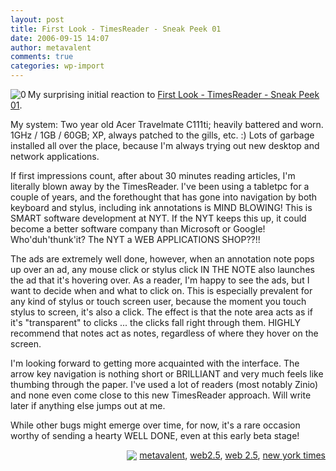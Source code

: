 ```yaml
---
layout: post
title: First Look - TimesReader - Sneak Peek 01
date: 2006-09-15 14:07
author: metavalent
comments: true
categories: wp-import
---
```

<!--Lead Photo --><a href="http://firstlook.nytimes.com/?p=22"><img src="http://metavalent.info/images/nyt.timesreader.beta.logo.jpg" border="0" alt="0" align="left" /></a><!-- Commentary -->My surprising initial reaction to <a href="http://firstlook.nytimes.com/?p=22">First Look - TimesReader - Sneak Peek 01</a>.

My system:  Two year old Acer Travelmate C111ti; heavily battered and worn.  1GHz / 1GB / 60GB; XP, always patched to the gills, etc. :)  Lots of garbage installed all over the place, because I'm always trying out new desktop and network applications.

If first impressions count, after about 30 minutes reading articles, I'm literally blown away by the TimesReader.  I've been using a tabletpc for a couple of years, and the forethought that has gone into navigation by both keyboard and stylus, including ink annotations is MIND BLOWING!  This is SMART software development at NYT.  If the NYT keeps this up, it could become a better software company than Microsoft or Google!  Who'duh'thunk'it?  The NYT a WEB APPLICATIONS SHOP??!!

The ads are extremely well done, however, when an annotation note pops up over an ad, any mouse click or stylus click IN THE NOTE also launches the ad that it's hovering over.  As a reader, I'm happy to see the ads, but I want to decide when and what to click on.  This is especially prevalent for any kind of stylus or touch screen user, because the moment you touch stylus to screen, it's also a click.  The effect is that the note area acts as if it's "transparent" to clicks ... the clicks fall right through them.  HIGHLY recommend that notes act as notes, regardless of where they hover on the screen.

I'm looking forward to getting more acquainted with the interface.  The arrow key navigation is nothing short or BRILLIANT and very much feels like thumbing through the paper.  I've used a lot of readers (most notably Zinio) and none even come close to this new TimesReader approach.  Will write later if anything else jumps out at me.

While other bugs might emerge over time, for now, it's a rare occasion worthy of sending a hearty WELL DONE, even at this early beta stage!

<!-- Tags --><div align="right">

<img src="http://metavalent.info/images/technorati.bug.10x10.jpg" align="absbottom" border="0"/> <a href="http://technorati.com/tag/metavalent" rel="tag">metavalent</a>, <a href="http://technorati.com/tag/web2.5" rel="tag">web2.5</a>, <a href="http://technorati.com/tag/web+2.5" rel="tag">web 2.5</a>, <a href="http://technorati.com/tag/new+york+times" rel="tag">new york times</a>
</div><!-- //End Tags -->
